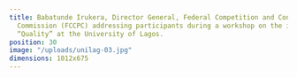 ```yaml
---
title: Babatunde Irukera, Director General, Federal Competition and Consumer Protection
  Commission (FCCPC) addressing participants during a workshop on the importance of
  “Quality” at the University of Lagos.
position: 30
image: "/uploads/unilag-03.jpg"
dimensions: 1012x675
---
```


